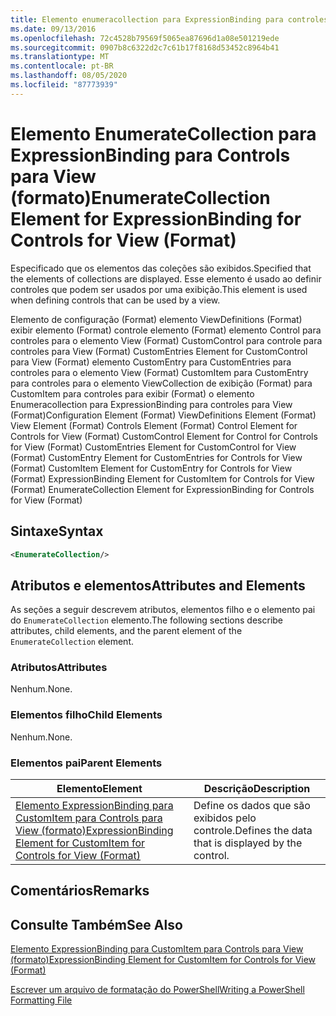```yaml
---
title: Elemento enumeracollection para ExpressionBinding para controles para View (Format) | Microsoft Docs
ms.date: 09/13/2016
ms.openlocfilehash: 72c4528b79569f5065ea87696d1a08e501219ede
ms.sourcegitcommit: 0907b8c6322d2c7c61b17f8168d53452c8964b41
ms.translationtype: MT
ms.contentlocale: pt-BR
ms.lasthandoff: 08/05/2020
ms.locfileid: "87773939"
---
```

# <a name="enumeratecollection-element-for-expressionbinding-for-controls-for-view-format"></a><span data-ttu-id="f63db-102">Elemento EnumerateCollection para ExpressionBinding para Controls para View (formato)</span><span class="sxs-lookup"><span data-stu-id="f63db-102">EnumerateCollection Element for ExpressionBinding for Controls for View (Format)</span></span>

<span data-ttu-id="f63db-103">Especificado que os elementos das coleções são exibidos.</span><span class="sxs-lookup"><span data-stu-id="f63db-103">Specified that the elements of collections are displayed.</span></span> <span data-ttu-id="f63db-104">Esse elemento é usado ao definir controles que podem ser usados por uma exibição.</span><span class="sxs-lookup"><span data-stu-id="f63db-104">This element is used when defining controls that can be used by a view.</span></span>

<span data-ttu-id="f63db-105">Elemento de configuração (Format) elemento ViewDefinitions (Format) exibir elemento (Format) controle elemento (Format) elemento Control para controles para o elemento View (Format) CustomControl para controle para controles para View (Format) CustomEntries Element for CustomControl para View (Format) elemento CustomEntry para CustomEntries para controles para o elemento View (Format) CustomItem para CustomEntry para controles para o elemento ViewCollection de exibição (Format) para CustomItem para controles para exibir (Format) o elemento Enumeracollection para ExpressionBinding para controles para View (Format)</span><span class="sxs-lookup"><span data-stu-id="f63db-105">Configuration Element (Format) ViewDefinitions Element (Format) View Element (Format) Controls Element (Format) Control Element for Controls for View (Format) CustomControl Element for Control for Controls for View (Format) CustomEntries Element for CustomControl for View (Format) CustomEntry Element for CustomEntries for Controls for View (Format) CustomItem Element for CustomEntry for Controls for View (Format) ExpressionBinding Element for CustomItem for Controls for View (Format) EnumerateCollection Element for ExpressionBinding for Controls for View (Format)</span></span>

## <a name="syntax"></a><span data-ttu-id="f63db-106">Sintaxe</span><span class="sxs-lookup"><span data-stu-id="f63db-106">Syntax</span></span>

```xml
<EnumerateCollection/>
```

## <a name="attributes-and-elements"></a><span data-ttu-id="f63db-107">Atributos e elementos</span><span class="sxs-lookup"><span data-stu-id="f63db-107">Attributes and Elements</span></span>

<span data-ttu-id="f63db-108">As seções a seguir descrevem atributos, elementos filho e o elemento pai do `EnumerateCollection` elemento.</span><span class="sxs-lookup"><span data-stu-id="f63db-108">The following sections describe attributes, child elements, and the parent element of the `EnumerateCollection` element.</span></span>

### <a name="attributes"></a><span data-ttu-id="f63db-109">Atributos</span><span class="sxs-lookup"><span data-stu-id="f63db-109">Attributes</span></span>

<span data-ttu-id="f63db-110">Nenhum.</span><span class="sxs-lookup"><span data-stu-id="f63db-110">None.</span></span>

### <a name="child-elements"></a><span data-ttu-id="f63db-111">Elementos filho</span><span class="sxs-lookup"><span data-stu-id="f63db-111">Child Elements</span></span>

<span data-ttu-id="f63db-112">Nenhum.</span><span class="sxs-lookup"><span data-stu-id="f63db-112">None.</span></span>

### <a name="parent-elements"></a><span data-ttu-id="f63db-113">Elementos pai</span><span class="sxs-lookup"><span data-stu-id="f63db-113">Parent Elements</span></span>

|<span data-ttu-id="f63db-114">Elemento</span><span class="sxs-lookup"><span data-stu-id="f63db-114">Element</span></span>|<span data-ttu-id="f63db-115">Descrição</span><span class="sxs-lookup"><span data-stu-id="f63db-115">Description</span></span>|
|-------------|-----------------|
|[<span data-ttu-id="f63db-116">Elemento ExpressionBinding para CustomItem para Controls para View (formato)</span><span class="sxs-lookup"><span data-stu-id="f63db-116">ExpressionBinding Element for CustomItem for Controls for View (Format)</span></span>](./expressionbinding-element-for-customitem-for-controls-for-view-format.md)|<span data-ttu-id="f63db-117">Define os dados que são exibidos pelo controle.</span><span class="sxs-lookup"><span data-stu-id="f63db-117">Defines the data that is displayed by the control.</span></span>|

## <a name="remarks"></a><span data-ttu-id="f63db-118">Comentários</span><span class="sxs-lookup"><span data-stu-id="f63db-118">Remarks</span></span>

## <a name="see-also"></a><span data-ttu-id="f63db-119">Consulte Também</span><span class="sxs-lookup"><span data-stu-id="f63db-119">See Also</span></span>

[<span data-ttu-id="f63db-120">Elemento ExpressionBinding para CustomItem para Controls para View (formato)</span><span class="sxs-lookup"><span data-stu-id="f63db-120">ExpressionBinding Element for CustomItem for Controls for View (Format)</span></span>](./expressionbinding-element-for-customitem-for-controls-for-view-format.md)

[<span data-ttu-id="f63db-121">Escrever um arquivo de formatação do PowerShell</span><span class="sxs-lookup"><span data-stu-id="f63db-121">Writing a PowerShell Formatting File</span></span>](./writing-a-powershell-formatting-file.md)
